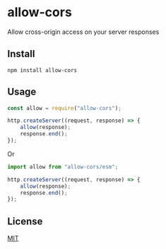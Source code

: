 # allow-cors

Allow cross-origin access on your server responses


## Install

    npm install allow-cors


## Usage

```js
const allow = require("allow-cors");

http.createServer((request, response) => {
    allow(response);
    response.end();
});
```
Or
```js
import allow from "allow-cors/esm";

http.createServer((request, response) => {
    allow(response);
    response.end();
});
```


## License

[MIT](license)
